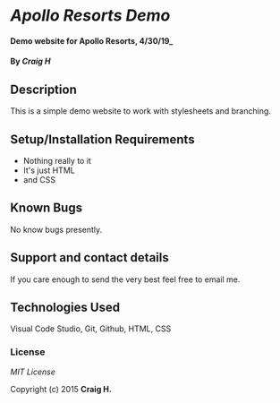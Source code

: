 # _Apollo Resorts Demo_

#### Demo website for Apollo Resorts, 4/30/19_

#### By _**Craig H**_

## Description

This is a simple demo website to work with stylesheets and branching.

## Setup/Installation Requirements

* Nothing really to it
* It's just HTML
* and CSS


## Known Bugs

No know bugs presently.

## Support and contact details

If you care enough to send the very best feel free to email me.

## Technologies Used

Visual Code Studio, Git, Github, HTML, CSS

### License

*MIT License*

Copyright (c) 2015 **Craig H.**